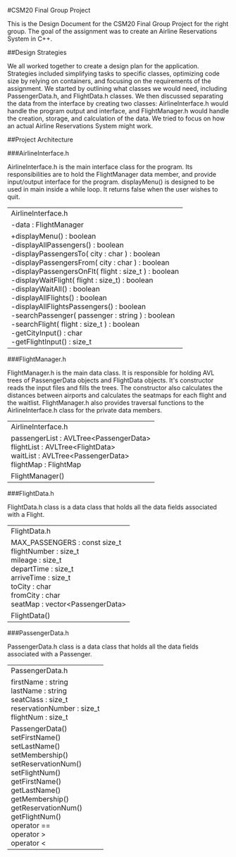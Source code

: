 #CSM20 Final Group Project

This is the Design Document for the CSM20 Final Group Project for the right group. The goal of the assignment was to create an Airline Reservations System in C++. 

##Design Strategies

We all worked together to create a design plan for the application. Strategies included simplifying tasks to specific classes, optimizing code size by relying on containers, and focusing on the requirements of the assignment. We started by outlining what classes we would need, including PassengerData.h, and FlightData.h classes. We then discussed separating the data from the interface by creating two classes: AirlineInterface.h would handle the program output and interface, and FlightManager.h would handle the creation, storage, and calculation of the data. We tried to focus on how an actual Airline Reservations System might work. 

##Project Architecture

###AirlineInterface.h

AirlineInterface.h is the main interface class for the program. Its responsibilities are to hold the FlightManager data member, and provide input/output interface for the program. displayMenu() is designed to be used in main inside a while loop. It returns false when the user wishes to quit. 

<table>
	<tr>
		<td>AirlineInterface.h</td>
	<tr>
		<td>-data : FlightManager</td>
	</tr>
	<tr>
		<td>+displayMenu() : boolean<br>
		-displayAllPassengers() : boolean<br>
		-displayPassengersTo( city : char ) : boolean<br>
		-displayPassengersFrom( city : char ) : boolean<br>
		-displayPassengersOnFlt( flight : size_t ) : boolean<br>
		-displayWaitFlight( flight : size_t) : boolean<br>
		-displayWaitAll() : boolean<br>
		-displayAllFlights() : boolean<br>
		-displayAllFlightsPassengers() : boolean<br>
		-searchPassenger( passenger : string ) : boolean<br>
		-searchFlight( flight : size_t ) : boolean<br>
		-getCityInput() : char<br>
		-getFlightInput() : size_t</td>
	</tr>
</table>

###FlightManager.h

FlightManager.h is the main data class. It is responsible for holding AVL trees of PassengerData objects and FlightData objects. It's constructor reads the input files and fills the trees. The constructor also calculates the distances between airports and calculates the seatmaps for each flight and the waitlist. FlightManager.h also provides traversal functions to the AirlineInterface.h class for the private data members.

<table>
	<tr>
		<td>AirlineInterface.h</td>
	<tr>
		<td>passengerList : AVLTree&lt;PassengerData&gt;<br>
		flightList : AVLTree&lt;FlightData&gt;<br>
		waitList : AVLTree&lt;PassengerData&gt;<br>
		flightMap : FlightMap</td>
	</tr>
	<tr>
		<td>FlightManager()<br>
		</td>
	</tr>
</table>

###FlightData.h

FlightData.h class is a data class that holds all the data fields associated with a Flight.

<table>
	<tr>
		<td>FlightData.h</td>
	<tr>
		<td>MAX_PASSENGERS : const size_t<br>
		flightNumber : size_t<br>
		mileage : size_t<br>
		departTime : size_t<br>
		arriveTime : size_t<br>
		toCity : char<br>
		fromCity : char<br>
		seatMap : vector&lt;PassengerData&gt;</td>
	</tr>
	<tr>
		<td>FlightData()</td>
	</tr>
</table>

###PassengerData.h

PassengerData.h class is a data class that holds all the data fields associated with a Passenger.

<table>
	<tr>
		<td>PassengerData.h</td>
	<tr>
		<td>firstName : string<br>
lastName : string<br>
seatClass : size_t<br>
reservationNumber : size_t<br>
flightNum : size_t</td>
	</tr>
	<tr>
		<td>PassengerData()<br>
setFirstName()<br>
setLastName()<br>
setMembership()<br>
setReservationNum()<br>
setFlightNum()<br>
getFirstName()<br>
getLastName()<br>
getMembership()<br>
getReservationNum()<br>
getFlightNum()<br>
operator ==<br>
operator ><br>
operator <</td>
	</tr>
</table>
